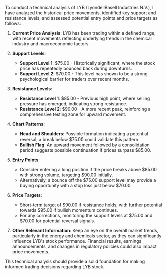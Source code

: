 To conduct a technical analysis of LYB (LyondellBasell Industries N.V.), I have analyzed the historical price movements, identified key support and resistance levels, and assessed potential entry points and price targets as follows:

1. **Current Price Analysis**: LYB has been trading within a defined range, with recent movements reflecting underlying trends in the chemical industry and macroeconomic factors.

2. **Support Levels**:
   - **Support Level 1**: $75.00 - Historically significant, where the stock price has repeatedly bounced back during downturns.
   - **Support Level 2**: $70.00 - This level has shown to be a strong psychological barrier for traders over recent months.

3. **Resistance Levels**:
   - **Resistance Level 1**: $85.00 - Previous high point, where selling pressure has emerged, indicating strong resistance.
   - **Resistance Level 2**: $90.00 - A more recent peak, reinforcing a comprehensive testing zone for upward movement.

4. **Chart Patterns**: 
   - **Head and Shoulders**: Possible formation indicating a potential reversal; a break below $75.00 could validate this pattern.
   - **Bullish Flag**: An upward movement followed by a consolidation period suggests possible continuation if prices surpass $85.00.

5. **Entry Points**:
   - Consider entering a long position if the price breaks above $85.00 with strong volume, targeting $90.00 initially.
   - Alternatively, a bounce off the $75.00 support level may provide a buying opportunity with a stop loss just below $70.00.

6. **Price Targets**:
   - Short-term target of $90.00 if resistance holds, with further potential towards $95.00 if bullish momentum continues.
   - For any corrections, monitoring the support levels at $75.00 and $70.00 for potential reversal signals.

7. **Other Relevant Information**: Keep an eye on the overall market trends, particularly in the energy and chemicals sector, as they can significantly influence LYB's stock performance. Financial results, earnings announcements, and changes in regulatory policies could also impact price movements.

This technical analysis should provide a solid foundation for making informed trading decisions regarding LYB stock.